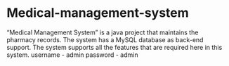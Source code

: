 # Medical-management-system
“Medical Management System” is a java project that maintains the pharmacy records. The system has a MySQL database as back-end support. The system supports all the features that are required here in this system.
username - admin
password - admin
